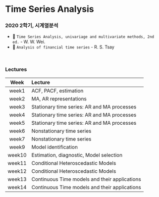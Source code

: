 # Time Series Analysis
### 2020 2학기, 시계열분석
* 📔 `Time Series Analysis, univariage and multivariate methods, 2nd ed.` - W. W. Wei.  
* 📔 `Analysis of financial time series` - R. S. Tsay 


<br>

### Lectures 
|Week|Lecture|
|:---:|:-----------------------|
|week1|ACF, PACF, estimation|
|week2|MA, AR representations|
|week3|Stationary time series: AR and MA processes|
|week4|Stationary time series: AR and MA processes|
|week5|Stationary time series: AR and MA processes|
|week6|Nonstationary time series|
|week7|Nonstationary time series|
|week9|Model identification|
|week10|Estimation, diagnostic, Model selection|
|week11|Conditional Heteroscedastic Models|
|week12|Conditional Heteroscedastic Models|
|week13|Continuous Time models and their applications|
|week14|Continuous Time models and their applications|

